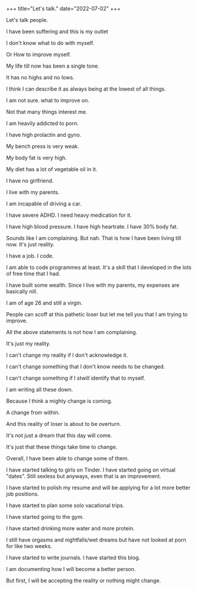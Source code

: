 +++
title="Let's talk."
date="2022-07-02"
+++

Let's talk people.

I have been suffering and this is my outlet

I don't know what to do with myself. 

Or How to improve myself. 

My life till now has been a single tone.

It has no highs and no lows. 

I think I can describe it as always being at the lowest of all things.

I am not sure. what to improve on.

Not that many things interest me.

I am heavily addicted to porn.

I have high prolactin and gyno.

My bench press is very weak.

My body fat is very high.

My diet has a lot of vegetable oil in it. 

I have no girlfriend. 

I live with my parents. 

I am incapable of driving a car. 

I have severe ADHD. I need heavy medication for it.

I have high blood pressure. I have high heartrate. I have 30% body fat.

Sounds like I am complaining. But nah. That is how I have been living till now. It's just reality.

I have a job. I code.

I am able to code programmes at least. It's a skill that I developed in the lots of free time that I had.

I have built some wealth. Since I live with my parents, my expenses are basically nill. 

I am of age 26 and still a virgin. 

People can scoff at this pathetic loser but let me tell you that I am trying to improve. 

All the above statements is not how I am complaining.

It's just my reality.

I can't change my reality if I don't acknowledge it.

I can't change something that I don't know needs to be changed.

I can't change something if I stwill identify that to myself.

I am writing all these down.

Because I think a mighty change is coming.

A change from within.

And this reality of loser is about to be overturn.

It's not just a dream that this day will come.

It's just that these things take time to change.

Overall, I have been able to change some of them. 

I have started talking to girls on Tinder. I have started going on virtual "dates". Still sexless but anyways, even that is an improvement.

I have started to polish my resume and will be applying for a lot more better job positions.

I have started to plan some solo vacational trips.

I have started going to the gym.

I have started drinking more water and more protein.

I still have orgasms and nightfalls/wet dreams but have not looked at porn for like two weeks. 

I have started to write journals. I have started this blog.

I am documenting how I will become a better person.

But first, I will be accepting the reality or nothing might change.